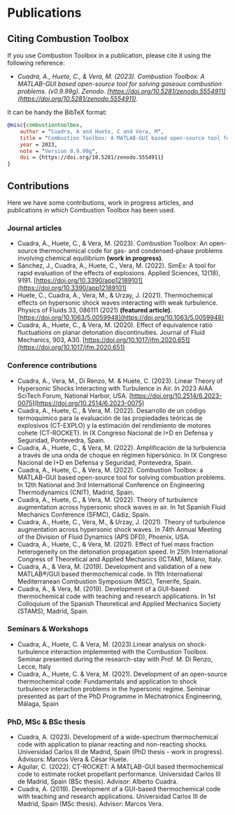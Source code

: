 # Publications

## Citing Combustion Toolbox

If you use Combustion Toolbox in a publication, please cite it using the following reference:

* *Cuadra, A., Huete, C., & Vera, M. (2023). Combustion Toolbox: A MATLAB-GUI based open-source tool for solving gaseous combustion problems. (v0.9.99g). Zenodo. [https://doi.org/10.5281/zenodo.5554911](https://doi.org/10.5281/zenodo.5554911).*

It can be handy the BibTeX format:

```bibtex
@misc{combustiontoolbox,
    author = "Cuadra, A and Huete, C and Vera, M",
    title = "Combustion Toolbox: A MATLAB-GUI based open-source tool for solving gaseous combustion problems",
    year = 2023,
    note = "Version 0.9.99g",
    doi = {https://doi.org/10.5281/zenodo.5554911}
}
```

## Contributions

Here we have some contributions, work in progress articles, and publications in which Combustion Toolbox has been used.

### Journal articles

<!-- <a href="https://www.acuadralara.com/files/cv.pdf" class="pdf"> </a> -->

<!-- <div class="pdf"> </div> -->

* Cuadra, A., Huete, C., & Vera, M. (2023). Combustion Toolbox: An open-source thermochemical code for gas- and condensed-phase problems involving chemical equilibrium **(work in progress)**.
* Sánchez, J., Cuadra, A., Huete, C., Vera, M. (2022). SimEx: A tool for rapid evaluation of the effects of explosions. Applied Sciences, 12(18), 9191. [https://doi.org/10.3390/app12189101](https://doi.org/10.3390/app12189101)
* Huete, C., Cuadra, A., Vera, M., & Urzay, J. (2021). Thermochemical effects on hypersonic shock waves interacting with weak turbulence. Physics of Fluids 33, 086111 (2021) **(featured article)**. [https://doi.org/10.1063/5.0059948](https://doi.org/10.1063/5.0059948)
* Cuadra, A., Huete, C., & Vera, M. (2020). Effect of equivalence ratio fluctuations on planar detonation discontinuities. Journal of Fluid Mechanics, 903, A30. [https://doi.org/10.1017/jfm.2020.651](https://doi.org/10.1017/jfm.2020.651)

### Conference contributions

* Cuadra, A., Vera, M., Di Renzo, M. & Huete, C. (2023). Linear Theory of Hypersonic Shocks Interacting with Turbulence in Air. In 2023 AIAA SciTech Forum,  National Harbor, USA. [https://doi.org/10.2514/6.2023-0075](https://doi.org/10.2514/6.2023-0075)
* Cuadra, A., Huete, C., & Vera, M. (2022). Desarrollo de un código termoquímico para la evaluación de las propiedades teóricas de explosivos (CT-EXPLO) y la estimación del rendimiento de motores cohete (CT-ROCKET). In IX Congreso Nacional de I+D en Defensa y Seguridad, Pontevedra, Spain.
* Cuadra, A., Huete, C., & Vera, M. (2022). Amplificación de la turbulencia a través de una onda de choque en régimen hipersónico. In IX Congreso Nacional de I+D en Defensa y Seguridad, Pontevedra, Spain.
* Cuadra, A., Huete, C., & Vera, M. (2022). Combustion Toolbox: a MATLAB-GUI based open-source tool for solving combustion problems. In 12th National and 3rd International Conference on Engineering Thermodynamics (CNIT), Madrid, Spain.
* Cuadra, A., Huete, C., & Vera, M. (2022). Theory of turbulence augmentation across hypersonic shock waves in air. In 1st Spanish Fluid Mechanics Conference (SFMC), Cádiz, Spain.
* Cuadra, A., Huete, C., Vera, M., & Urzay, J. (2021). Theory of turbulence augmentation across hypersonic shock waves. In 74th Annual Meeting of the Division of Fluid Dynamics (APS DFD), Phoenix, USA.
* Cuadra, A., Huete, C., & Vera, M. (2021). Effect of fuel mass fraction heterogeneity on the detonation propagation speed. In 25th International Congress of Theoretical and Applied Mechanics (ICTAM), Milano, Italy.
* Cuadra, A., & Vera, M. (2019). Development and validation of a new MATLAB®/GUI based thermochemical code. In 11th International Mediterranean Combustion Symposium (MSC), Tenerife, Spain.
* Cuadra, A., & Vera, M. (2019). Development of a GUI-based thermochemical code with teaching and research applications. In 1st Colloquium of the Spanish Theoretical and Applied Mechanics Society (STAMS), Madrid, Spain.

### Seminars & Workshops

* Cuadra, A., Huete, C. & Vera, M. (2023).Linear analysis on shock-turbulence interaction implemented with the Combustion Toolbox. Seminar presented during the research-stay with Prof. M. Di Renzo, Lecce, Italy
* Cuadra, A., Huete, C. & Vera, M. (2021). Development of an open-source thermochemical code: Fundamentals and application to shock turbulence interaction problems in the hypersonic regime. Seminar presented as part of the PhD Programme in Mechatronics Engineering, Málaga, Spain

### PhD, MSc & BSc thesis

* Cuadra, A. (2023). Development of a wide-spectrum thermochemical code with application to planar reacting and non-reacting shocks. Universidad Carlos III de Madrid, Spain (PhD thesis - work in progress). Advisors: Marcos Vera & César Huete.
* Aguilar, C. (2022). CT-ROCKET: A MATLAB-GUI based thermochemical code to estimate rocket propellant performance. Universidad Carlos III de Madrid, Spain (BSc thesis). Advisor: Alberto Cuadra.
* Cuadra, A. (2019). Development of a GUI-based thermochemical code with teaching and research applications. Universidad Carlos III de Madrid, Spain (MSc thesis). Advisor: Marcos Vera.


